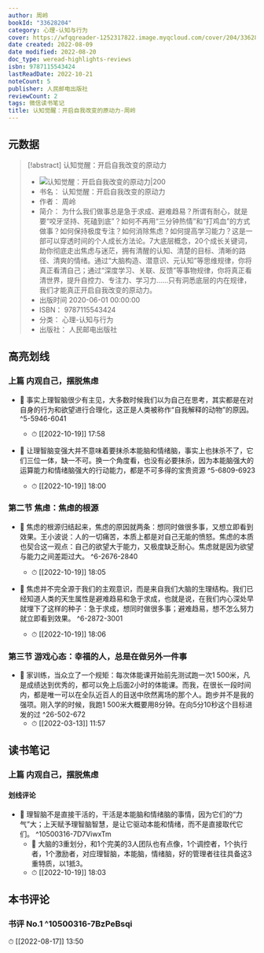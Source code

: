 ```yaml
---
author: 周岭
bookId: "33628204"
category: 心理-认知与行为
cover: https://wfqqreader-1252317822.image.myqcloud.com/cover/204/33628204/t7_33628204.jpg
date created: 2022-08-09
date modified: 2022-08-20
doc_type: weread-highlights-reviews
isbn: 9787115543424
lastReadDate: 2022-10-21
noteCount: 5
publisher: 人民邮电出版社
reviewCount: 2
tags: 微信读书笔记
title: 认知觉醒：开启自我改变的原动力-周岭
---
```


## 元数据

> [!abstract] 认知觉醒：开启自我改变的原动力
> - ![ 认知觉醒：开启自我改变的原动力|200](https://wfqqreader-1252317822.image.myqcloud.com/cover/204/33628204/t7_33628204.jpg)
> - 书名： 认知觉醒：开启自我改变的原动力
> - 作者： 周岭
> - 简介： 为什么我们做事总是急于求成、避难趋易？所谓有耐心，就是要“咬牙坚持、死磕到底”？如何不再用“三分钟热情”和“打鸡血”的方式做事？如何保持极度专注？如何消除焦虑？如何提高学习能力？这是一部可以穿透时间的个人成长方法论。7大底层概念，20个成长关键词，助你彻底走出焦虑与迷茫，拥有清醒的认知、清楚的目标、清晰的路径、清爽的情绪。通过“大脑构造、潜意识、元认知”等思维规律，你将真正看清自己；通过“深度学习、关联、反馈”等事物规律，你将真正看清世界，提升自控力、专注力、学习力……只有洞悉底层的内在规律，我们才能真正开启自我改变的原动力。
> - 出版时间 2020-06-01 00:00:00
> - ISBN： 9787115543424
> - 分类： 心理-认知与行为
> - 出版社： 人民邮电出版社

## 高亮划线

### 上篇 内观自己，摆脱焦虑


- 📌 事实上理智脑很少有主见，大多数时候我们以为自己在思考，其实都是在对自身的行为和欲望进行合理化，这正是人类被称作“自我解释的动物”的原因。 ^5-5946-6041
    - ⏱ [[2022-10-19]]  17:58 

- 📌 让理智脑变强大并不意味着要抹杀本能脑和情绪脑，事实上也抹杀不了，它们三位一体，缺一不可。换一个角度看，也没有必要抹杀，因为本能脑强大的运算能力和情绪脑强大的行动能力，都是不可多得的宝贵资源 ^5-6809-6923
    - ⏱ [[2022-10-19]]  18:00 
### 第二节 焦虑：焦虑的根源


- 📌 焦虑的根源归结起来，焦虑的原因就两条：想同时做很多事，又想立即看到效果。王小波说：人的一切痛苦，本质上都是对自己无能的愤怒。焦虑的本质也契合这一观点：自己的欲望大于能力，又极度缺乏耐心。焦虑就是因为欲望与能力之间差距过大。 ^6-2676-2840
    - ⏱ [[2022-10-19]]  18:05 

- 📌 焦虑并不完全源于我们的主观意识，而是来自我们大脑的生理结构。我们已经知道人类的天生属性是避难趋易和急于求成，也就是说，在我们内心深处早就埋下了这样的种子：急于求成，想同时做很多事；避难趋易，想不怎么努力就立即看到效果。 ^6-2872-3001
    - ⏱ [[2022-10-19]]  18:06 
### 第三节 游戏心态：幸福的人，总是在做另外一件事


- 📌 家训练，当众立了一个规矩：每次体能课开始前先测试跑一次1 500米，凡是成绩达到优秀的，都可以免上后面2小时的体能课。而我，在很长一段时间内，都是唯一可以在全队近百人的目送中欣然离场的那个人。跑步并不是我的强项。刚入学的时候，我跑1 500米大概要用8分钟。在向5分10秒这个目标进发的过 ^26-502-672
    - ⏱ [[2022-03-13]]  11:57 
## 读书笔记

### 上篇 内观自己，摆脱焦虑

#### 划线评论
- 📌 理智脑不是直接干活的，干活是本能脑和情绪脑的事情，因为它们的“力气”大；上天赋予理智脑智慧，是让它驱动本能和情绪，而不是直接取代它们。 ^10500316-7D7ViwxTm
    - 💭 大脑的3重划分，和1个完美的3人团队也有点像，1个调控者，1个执行者，1个激励者，对应理智脑，本能脑，情绪脑，好的管理者往往具备这3重特质，以1抵3。
    - ⏱ [[2022-10-19]]  18:03
   
## 本书评论

### 书评 No.1  ^10500316-7BzPeBsqi
⏱ [[2022-08-17]]  13:50
